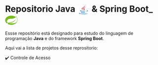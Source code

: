 # Repositorio __Java__ <img align="center" alt="Java" height="30" width="40" src="https://github.com/devicons/devicon/blob/master/icons/java/java-original.svg"> & __Spring   Boot___ <img align="center" alt="Spring Boot" height="30" width="40" src="https://github.com/devicons/devicon/blob/master/icons/spring/spring-original.svg"> 




Essse repositório está designado para estudo do linguagem de programação __Java__ e do framework __Spring Boot__.

Aqui vai a lista de projetos desse reprositorio:

:heavy_check_mark: Controle de Acesso
